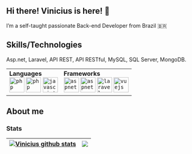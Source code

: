## Hi there! Vinicius is here!  👋
I’m a self-taught passionate Back-end Developer from Brazil 🇧🇷

## Skills/Technologies
Asp.net, Laravel, API REST, API RESTful, MySQL, SQL Server, MongoDB.
<table style="width: 100%">
  <tr style="width: 100%;">
    <td style="border: none;">
      <strong>Languages</strong>
      <div>
        <code><img height="40" alt="php" src="https://static-00.iconduck.com/assets.00/c-sharp-c-icon-912x1024-j3yidw37.png"></code>
        <code><img height="40" alt="php" src="https://cdn.jsdelivr.net/gh/devicons/devicon/icons/php/php-original.svg"></code>
        <code><img height="40" alt="javascript" src="https://cdn.jsdelivr.net/gh/devicons/devicon/icons/javascript/javascript-original.svg"></code>
         <!-- <code><img height="40" alt="typescript" src="https://cdn.jsdelivr.net/gh/devicons/devicon/icons/typescript/typescript-original.svg"></code> -->
      </div>
    </td>
    <td style="border: none;">
      <strong>Frameworks</strong>
      <div>
        <code><img height="40" alt="aspnet" src="https://encrypted-tbn0.gstatic.com/images?q=tbn:ANd9GcTTm955pGRTjIS5_WyN8G6_WsGxrVpP-9zdWw&s" /></code>
        <code><img height="40" alt="aspnet" src="https://w7.pngwing.com/pngs/270/596/png-transparent-angular-logo-logos-logos-and-brands-icon.png" /></code>
        <code><img height="40" alt="laravel" src="https://cdn.jsdelivr.net/gh/devicons/devicon/icons/laravel/laravel-original.svg" /></code>
        <code><img height="40" alt="vuejs" src="https://cdn.jsdelivr.net/gh/devicons/devicon/icons/vuejs/vuejs-original.svg" /></code>
        <!-- <code><img height="40" alt="react" src="https://cdn.jsdelivr.net/gh/devicons/devicon/icons/react/react-original.svg"></code> -->
      </div>
    </td>
  </tr>
</table>

## About me


### Stats
| <a href="https://github.com/vinicius-dev1/github-readme-stats"><img align="center" src="https://github-readme-stats.vercel.app/api?username=vinicius-dev1&show_icons=true&include_all_commits=true&theme=algolia" alt="Vinicius github stats" /></a> | <a href="https://github.com/vinicius-dev1/github-readme-stats"><img align="center" src="https://github-readme-stats.vercel.app/api/top-langs/?username=vinicius-dev1&layout=compact&theme=algolia&hide_border=true" /></a> |
| ------------- | ------------- |
